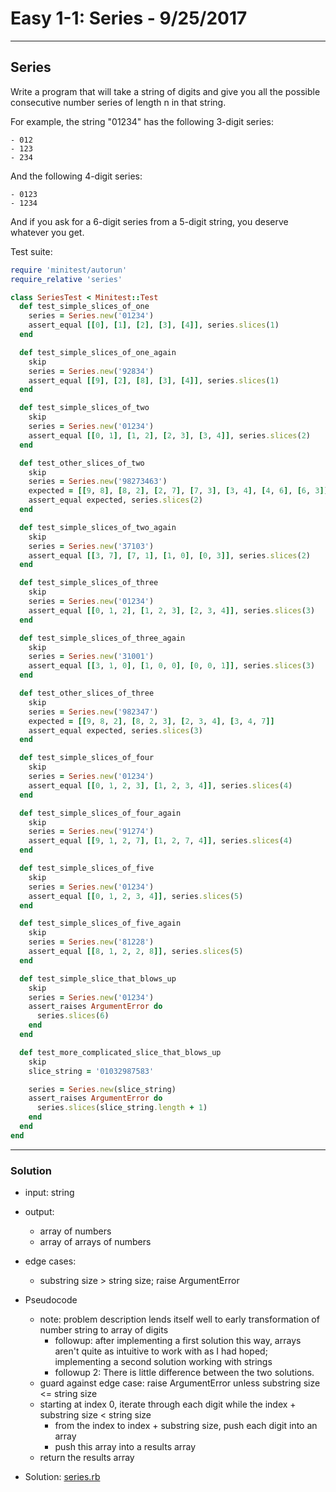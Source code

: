 
[comment]: # (series.md)

# Easy 1-1: Series - 9/25/2017

---
## Series

Write a program that will take a string of digits and give you all the possible consecutive number series of length n in that string.

For example, the string "01234" has the following 3-digit series:
```
- 012
- 123
- 234
```
And the following 4-digit series:
```
- 0123
- 1234
```
And if you ask for a 6-digit series from a 5-digit string, you deserve whatever you get.

Test suite:
``` ruby
require 'minitest/autorun'
require_relative 'series'

class SeriesTest < Minitest::Test
  def test_simple_slices_of_one
    series = Series.new('01234')
    assert_equal [[0], [1], [2], [3], [4]], series.slices(1)
  end

  def test_simple_slices_of_one_again
    skip
    series = Series.new('92834')
    assert_equal [[9], [2], [8], [3], [4]], series.slices(1)
  end

  def test_simple_slices_of_two
    skip
    series = Series.new('01234')
    assert_equal [[0, 1], [1, 2], [2, 3], [3, 4]], series.slices(2)
  end

  def test_other_slices_of_two
    skip
    series = Series.new('98273463')
    expected = [[9, 8], [8, 2], [2, 7], [7, 3], [3, 4], [4, 6], [6, 3]]
    assert_equal expected, series.slices(2)
  end

  def test_simple_slices_of_two_again
    skip
    series = Series.new('37103')
    assert_equal [[3, 7], [7, 1], [1, 0], [0, 3]], series.slices(2)
  end

  def test_simple_slices_of_three
    skip
    series = Series.new('01234')
    assert_equal [[0, 1, 2], [1, 2, 3], [2, 3, 4]], series.slices(3)
  end

  def test_simple_slices_of_three_again
    skip
    series = Series.new('31001')
    assert_equal [[3, 1, 0], [1, 0, 0], [0, 0, 1]], series.slices(3)
  end

  def test_other_slices_of_three
    skip
    series = Series.new('982347')
    expected = [[9, 8, 2], [8, 2, 3], [2, 3, 4], [3, 4, 7]]
    assert_equal expected, series.slices(3)
  end

  def test_simple_slices_of_four
    skip
    series = Series.new('01234')
    assert_equal [[0, 1, 2, 3], [1, 2, 3, 4]], series.slices(4)
  end

  def test_simple_slices_of_four_again
    skip
    series = Series.new('91274')
    assert_equal [[9, 1, 2, 7], [1, 2, 7, 4]], series.slices(4)
  end

  def test_simple_slices_of_five
    skip
    series = Series.new('01234')
    assert_equal [[0, 1, 2, 3, 4]], series.slices(5)
  end

  def test_simple_slices_of_five_again
    skip
    series = Series.new('81228')
    assert_equal [[8, 1, 2, 2, 8]], series.slices(5)
  end

  def test_simple_slice_that_blows_up
    skip
    series = Series.new('01234')
    assert_raises ArgumentError do
      series.slices(6)
    end
  end

  def test_more_complicated_slice_that_blows_up
    skip
    slice_string = '01032987583'

    series = Series.new(slice_string)
    assert_raises ArgumentError do
      series.slices(slice_string.length + 1)
    end
  end
end
```

---
### Solution
* input: string
* output:
  - array of numbers
  - array of arrays of numbers
* edge cases:
  - substring size > string size; raise ArgumentError


* Pseudocode
  - note: problem description lends itself well to early transformation of number string to array of digits
    + followup: after implementing a first solution this way, arrays aren't quite as intuitive to work with as I had hoped; implementing a second solution working with strings
    + followup 2: There is little difference between the two solutions.
  - guard against edge case: raise ArgumentError unless substring size <= string size
  - starting at index 0, iterate through each digit while the index + substring size < string size
    + from the index to index + substring size, push each digit into an array
    + push this array into a results array
  - return the results array


* Solution: [series.rb](series.rb)
